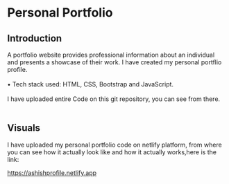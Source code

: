 # Personal Portfolio
## Introduction </br>
A portfolio website provides professional information about an individual  and presents a showcase of their work. I have created my personal portflio profile.</br></br>
•	Tech stack used: HTML, CSS, Bootstrap and JavaScript. </br></br>
I have uploaded  entire Code on this git repository, you can see from there. </br> </br>

## Visuals</br>
I have uploaded my personal portfolio code on netlify platform, from where you can see how it actually look like and how it actually works,here is the link:

https://ashishprofile.netlify.app
